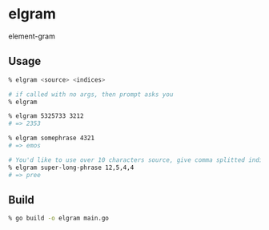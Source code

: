# elgram

element-gram

## Usage

```sh
% elgram <source> <indices>

# if called with no args, then prompt asks you
% elgram
```

```sh
% elgram 5325733 3212
# => 2353

% elgram somephrase 4321
# => emos

# You'd like to use over 10 characters source, give comma splitted indices.
% elgram super-long-phrase 12,5,4,4
# => pree
```

## Build

```sh
% go build -o elgram main.go
```
